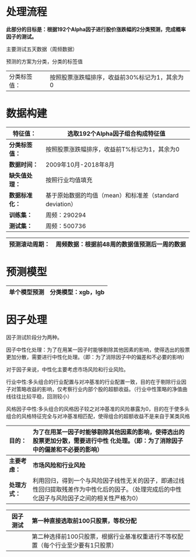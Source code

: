 # 处理流程

**此部分的目标是：根据192个Alpha因子进行股价涨跌幅的2分类预测，完成概率因子的测试。**

主要测试五天数据（周频数据）



预测的方案为分类，分类的标签值

|              |                                               |
| ------------ | --------------------------------------------- |
| 分类标签值： | 按照股票涨跌幅排序，收益前30%标记为1，其余为0 |



# **数据构建**

| **特征值：**     | **选取192个Alpha因子组合构成特征值**                     |
| ---------------- | -------------------------------------------------------- |
| **分类标签值：** | 按照股票涨跌幅排序，收益前T%标记为1，其余为0             |
| **数据时间：**   | 2009年10月-2018年8月                                     |
| **缺失值处理：** | 按照行业均值填充                                         |
| **数据标准化：** | 基于原始数据的均值（mean）和标准差（standard deviation） |
| **训练集：**     | 周频：290294                                             |
| **测试集：**     | 周频：500736                                             |



| 预测滚动周期： | 周频数据：根据前48周的数据值预测后一周的数据 |
| -------------- | :----------------------------------------------------------- |





# 预测模型

| 单个模型预测 | 分类模型：xgb，lgb |
| ------------ | ------------------ |









# 因子处理

因子测试阶段分为两种。

因子中性化处理：为了在用某一因子时能够剔除其他因素的影响，使得选出的股票更加分散，需要进行中性化处理。（即：为了消除因子中的偏差和不必要的影响）

对于因子来说，中性化主要考虑市场风险和行业风险。

行业中性:多头组合的行业配置与对冲基准的行业配置一致，目的在于剔除行业因子对策略收益的影响，仅考察行业内部个股的超额收益。（行业中性策略的净值曲线往往比较平稳，回测较小）

风格因子中性:多头组合的风格因子较之对冲基准的风险暴露为0，目的在于使多头组合的风格特征完全与对冲基准相匹配，使得组合的超额收益不是来自于某类风格

| 目的：         | 为了在用某一因子时能够剔除其他因素的影响，使得选出的股票更加分散，需要进行中性 化处理。（即：为了消除因子中的偏差和不必要的影响） |
| :------------- | :----------------------------------------------------------- |
| **主要考虑：** | **市场风险和行业风险**                                       |
| **处理方式：** | 利用回归，得到一个与风险因子线性无关的因子，即通过线性回归提取残差作为中性化后的因子。（处理完成后的中性化因子与风险因子之间的相关性严格为0） |

| 因子测试 | 第一种直接选取前100只股票，等权分配                          |
| -------- | :----------------------------------------------------------- |
|          | 第二种选择前100只股票，根据行业基准权重进行不等权配置（每个行业至少要有1只股票） |

